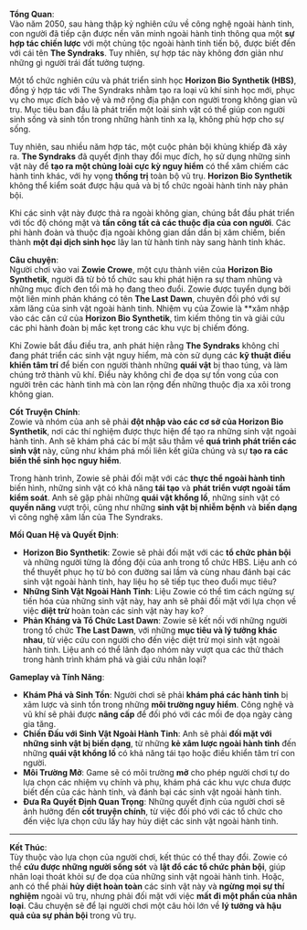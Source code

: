 **Tổng Quan**:  
Vào năm 2050, sau hàng thập kỷ nghiên cứu về công nghệ ngoài hành tinh, con người đã tiếp cận được nền văn minh ngoài hành tinh thông qua một **sự hợp tác chiến lược** với một chủng tộc ngoài hành tinh tiến bộ, được biết đến với cái tên **The Syndraks**. Tuy nhiên, sự hợp tác này không đơn giản như những gì người trái đất tưởng tượng.

Một tổ chức nghiên cứu và phát triển sinh học **Horizon Bio Synthetik (HBS)**, đồng ý hợp tác với The Syndraks nhằm tạo ra loại vũ khí sinh học mới, phục vụ cho mục đích bảo vệ và mở rộng địa phận con người trong không gian vũ trụ. Mục tiêu ban đầu là phát triển một loài sinh vật có thể giúp con người sinh sống và sinh tồn trong những hành tinh xa lạ, không phù hợp cho sự sống.

Tuy nhiên, sau nhiều năm hợp tác, một cuộc phản bội khủng khiếp đã xảy ra. **The Syndraks** đã quyết định thay đổi mục đích, họ sử dụng những sinh vật này để **tạo ra một chủng loài cực kỳ nguy hiểm** có thể xâm chiếm các hành tinh khác, với hy vọng **thống trị** toàn bộ vũ trụ. **Horizon Bio Synthetik** không thể kiểm soát được hậu quả và bị tổ chức ngoài hành tinh này phản bội.

Khi các sinh vật này được thả ra ngoài không gian, chúng bắt đầu phát triển với tốc độ chóng mặt và **tấn công tất cả các thuộc địa của con người**. Các phi hành đoàn và thuộc địa ngoài không gian dần dần bị xâm chiếm, biến thành **một đại dịch sinh học** lây lan từ hành tinh này sang hành tinh khác.

**Câu chuyện**:  
Người chơi vào vai **Zowie Crowe**, một cựu thành viên của **Horizon Bio Synthetik**, người đã từ bỏ tổ chức sau khi phát hiện ra sự tham nhũng và những mục đích đen tối mà họ đang theo đuổi. Zowie được tuyển dụng bởi một liên minh phản kháng có tên **The Last Dawn**, chuyên đối phó với sự xâm lăng của sinh vật ngoài hành tinh. Nhiệm vụ của Zowie là **xâm nhập vào các căn cứ của **Horizon Bio Synthetik**, tìm kiếm thông tin và giải cứu các phi hành đoàn bị mắc kẹt trong các khu vực bị chiếm đóng.

Khi Zowie bắt đầu điều tra, anh phát hiện rằng **The Syndraks** không chỉ đang phát triển các sinh vật nguy hiểm, mà còn sử dụng các **kỹ thuật điều khiển tâm trí** để biến con người thành những **quái vật** bị thao túng, và làm chúng trở thành vũ khí. Điều này không chỉ đe dọa sự tồn vong của con người trên các hành tinh mà còn lan rộng đến những thuộc địa xa xôi trong không gian.

**Cốt Truyện Chính**:  
Zowie và nhóm của anh sẽ phải **đột nhập vào các cơ sở của Horizon Bio Synthetik**, nơi các thí nghiệm được thực hiện để tạo ra những sinh vật ngoài hành tinh. Anh sẽ khám phá các bí mật sâu thẳm về **quá trình phát triển các sinh vật** này, cũng như khám phá mối liên kết giữa chúng và sự **tạo ra các biến thể sinh học nguy hiểm**.

Trong hành trình, Zowie sẽ phải đối mặt với các **thực thể ngoài hành tinh** biến hình, những sinh vật có khả năng **tái tạo** và **phát triển vượt ngoài tầm kiểm soát**. Anh sẽ gặp phải những **quái vật khổng lồ**, những sinh vật có **quyền năng** vượt trội, cũng như những **sinh vật bị nhiễm bệnh** và **biến dạng** vì công nghệ xâm lấn của The Syndraks.

**Mối Quan Hệ và Quyết Định**:

- **Horizon Bio Synthetik**: Zowie sẽ phải đối mặt với các **tổ chức phản bội** và những người từng là đồng đội của anh trong tổ chức HBS. Liệu anh có thể thuyết phục họ từ bỏ con đường sai lầm và cùng nhau đánh bại các sinh vật ngoài hành tinh, hay liệu họ sẽ tiếp tục theo đuổi mục tiêu?
- **Những Sinh Vật Ngoài Hành Tinh**: Liệu Zowie có thể tìm cách ngừng sự tiến hóa của những sinh vật này, hay anh sẽ phải đối mặt với lựa chọn về việc **diệt trừ** hoàn toàn các sinh vật này hay ko?
- **Phản Kháng và Tổ Chức Last Dawn**: Zowie sẽ kết nối với những người trong tổ chức **The Last Dawn**, với những **mục tiêu và lý tưởng khác nhau**, từ việc cứu con người cho đến việc diệt trừ mọi sinh vật ngoài hành tinh. Liệu anh có thể lãnh đạo nhóm này vượt qua các thử thách trong hành trình khám phá và giải cứu nhân loại?

**Gameplay và Tính Năng**:

- **Khám Phá và Sinh Tồn**: Người chơi sẽ phải **khám phá các hành tinh** bị xâm lược và sinh tồn trong những **môi trường nguy hiểm**. Công nghệ và vũ khí sẽ phải được **nâng cấp** để đối phó với các mối đe dọa ngày càng gia tăng.
- **Chiến Đấu với Sinh Vật Ngoài Hành Tinh**: Anh sẽ phải **đối mặt với những sinh vật bị biến dạng**, từ những **kẻ xâm lược ngoài hành tinh** đến những **quái vật khổng lồ** có khả năng tái tạo hoặc điều khiển tâm trí con người.
- **Môi Trường Mở**: Game sẽ có môi trường **mở** cho phép người chơi tự do lựa chọn các nhiệm vụ chính và phụ, khám phá các khu vực chưa được biết đến của các hành tinh, và đánh bại các sinh vật ngoài hành tinh.
- **Đưa Ra Quyết Định Quan Trọng**: Những quyết định của người chơi sẽ ảnh hưởng đến **cốt truyện chính**, từ việc đối phó với các tổ chức cho đến việc lựa chọn cứu lấy hay hủy diệt các sinh vật ngoài hành tinh.

---

**Kết Thúc**:  
Tùy thuộc vào lựa chọn của người chơi, kết thúc có thể thay đổi. Zowie có thể **cứu được những người sống sót** và **lật đổ các tổ chức phản bội**, giúp nhân loại thoát khỏi sự đe dọa của những sinh vật ngoài hành tinh. Hoặc, anh có thể phải **hủy diệt hoàn toàn** các sinh vật này và **ngừng mọi sự thí nghiệm** ngoài vũ trụ, nhưng phải đối mặt với việc **mất đi một phần của nhân loại**. Câu chuyện sẽ để lại người chơi một câu hỏi lớn về **lý tưởng và hậu quả của sự phản bội** trong vũ trụ.